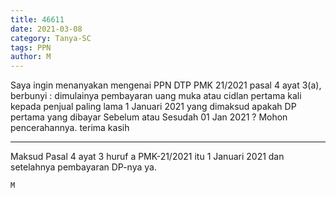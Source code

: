 ```yaml
---
title: 46611
date: 2021-03-08
category: Tanya-SC
tags: PPN
author: M
---
```


Saya ingin menanyakan mengenai PPN DTP PMK 21/2021 pasal 4 ayat 3(a), berbunyi : dimulainya pembayaran uang muka atau cidlan pertama kali kepada penjual paling lama 1 Januari 2021 yang dimaksud apakah DP pertama yang dibayar Sebelum atau Sesudah 01 Jan 2021 ? Mohon pencerahannya. terima kasih

---

Maksud Pasal 4 ayat 3 huruf a PMK-21/2021 itu 1 Januari 2021 dan setelahnya pembayaran DP-nya ya.

`M`
